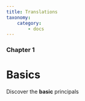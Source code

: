 ```yaml
---
title: Translations
taxonomy:
    category:
        - docs
---
```


### Chapter 1

# Basics

Discover the **basic** principals
